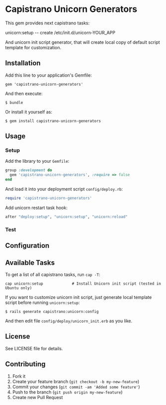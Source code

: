 # Capistrano Unicorn Generators

This gem provides next capistrano tasks:

unicorn:setup -- create /etc/init.d/unicorn-YOUR_APP

And unicorn init script generator, that will create local copy of default script template for customization.

## Installation

Add this line to your application's Gemfile:

    gem 'capistrano-unicorn-generators'

And then execute:

    $ bundle

Or install it yourself as:

    $ gem install capistrano-unicorn-generators

## Usage

### Setup

Add the library to your `Gemfile`:

```ruby
group :development do
  gem 'capistrano-unicorn-generators', :require => false
end
```

And load it into your deployment script `config/deploy.rb`:

```ruby
require 'capistrano-unicorn-generators'
```

Add unicorn restart task hook:

```ruby
after "deploy:setup", "unicorn:setup", "unicorn:reload"
```

### Test

## Configuration

## Available Tasks

To get a list of all capistrano tasks, run `cap -T`:

```
cap unicorn:setup		      # Install Unicorn init script (tested in Ubuntu only)
```

If you want to customize unicorn init script, just generate local template script before running `unicorn:setup`:
```
$ rails generate capistrano:unicorn:config
```
And then edit file `config/deploy/unicorn_init.erb` as you like.

## License

See LICENSE file for details.

## Contributing

1. Fork it
2. Create your feature branch (`git checkout -b my-new-feature`)
3. Commit your changes (`git commit -am 'Added some feature'`)
4. Push to the branch (`git push origin my-new-feature`)
5. Create new Pull Request
